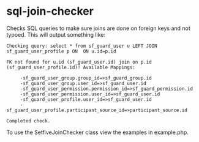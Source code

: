 sql-join-checker
================

Checks SQL queries to make sure joins are done on foreign keys and not typoed.  This will output something like:

````
Checking query: select * from sf_guard_user u LEFT JOIN sf_guard_user_profile p ON  ON u.id=p.id
                                                                                   
FK not found for u.id (sf_guard_user.id) join on p.id (sf_guard_user_profile.id)! Available Mappings:
                                                                                   
     -sf_guard_user_group.group_id=>sf_guard_group.id                              
     -sf_guard_user_group.user_id=>sf_guard_user.id                                
     -sf_guard_user_permission.permission_id=>sf_guard_permission.id               
     -sf_guard_user_permission.user_id=>sf_guard_user.id                           
     -sf_guard_user_profile.user_id=>sf_guard_user.id                              
     -sf_guard_user_profile.participant_source_id=>participant_source.id  
     
Completed check. 
````

To use the SetfiveJoinChecker class view the examples in example.php.

